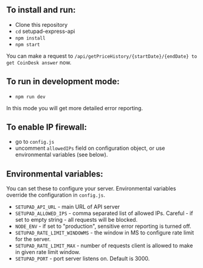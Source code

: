 ## To install and run:

* Clone this repository
* `cd` setupad-express-api
* `npm install`
* `npm start`

You can make a request to `/api/getPriceHistory/{startDate}/{endDate} to get CoinDesk answer` now.

## To run in development mode:
* `npm run dev`

In this mode you will get more detailed error reporting.

## To enable IP firewall:

* go to `config.js`
* uncomment `allowedIPs` field on configuration object, or use environmental variables (see below).

## Environmental variables:

You can set these to configure your server. Environmental variables override the configuration in `config.js`.

* `SETUPAD_API_URL` - main URL of API server
* `SETUPAD_ALLOWED_IPS` - comma separated list of allowed IPs. Careful - if set to empty string - all requests will be blocked.
* `NODE_ENV` - if set to "production", sensitive error reporting is turned off.
* `SETUPAD_RATE_LIMIT_WINDOWMS` - the window in MS to configure rate limit for the server.
* `SETUPAD_RATE_LIMIT_MAX` - number of requests client is allowed to make in given rate limit window.
* `SETUPAD_PORT` - port server listens on. Default is 3000.